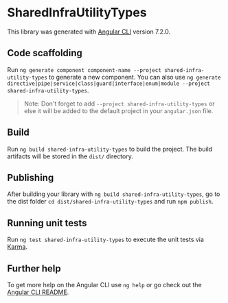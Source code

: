 # SharedInfraUtilityTypes

This library was generated with [Angular CLI](https://github.com/angular/angular-cli) version 7.2.0.

## Code scaffolding

Run `ng generate component component-name --project shared-infra-utility-types` to generate a new component. You can also use `ng generate directive|pipe|service|class|guard|interface|enum|module --project shared-infra-utility-types`.

> Note: Don't forget to add `--project shared-infra-utility-types` or else it will be added to the default project in your `angular.json` file.

## Build

Run `ng build shared-infra-utility-types` to build the project. The build artifacts will be stored in the `dist/` directory.

## Publishing

After building your library with `ng build shared-infra-utility-types`, go to the dist folder `cd dist/shared-infra-utility-types` and run `npm publish`.

## Running unit tests

Run `ng test shared-infra-utility-types` to execute the unit tests via [Karma](https://karma-runner.github.io).

## Further help

To get more help on the Angular CLI use `ng help` or go check out the [Angular CLI README](https://github.com/angular/angular-cli/blob/master/README.md).
